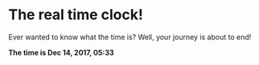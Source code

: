 # The real time clock!

Ever wanted to know what the time is? Well, your journey is about to end!

**The time is Dec 14, 2017, 05:33**